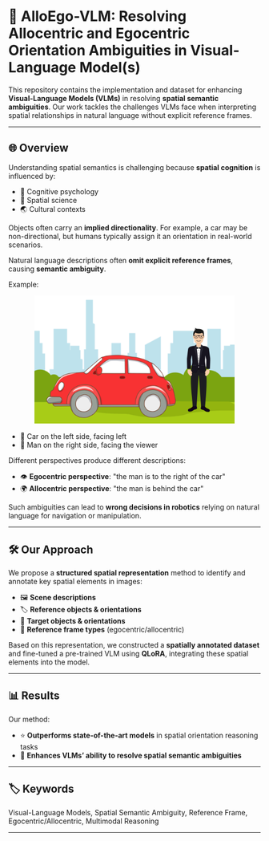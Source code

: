 # 🚀 AlloEgo-VLM: Resolving Allocentric and Egocentric Orientation Ambiguities in Visual-Language Model(s)

This repository contains the implementation and dataset for enhancing **Visual-Language Models (VLMs)** in resolving **spatial semantic ambiguities**. Our work tackles the challenges VLMs face when interpreting spatial relationships in natural language without explicit reference frames.

---

## 🌐 Overview

Understanding spatial semantics is challenging because **spatial cognition** is influenced by:

- 🧠 Cognitive psychology  
- 📏 Spatial science  
- 🌏 Cultural contexts  

Objects often carry an **implied directionality**. For example, a car may be non-directional, but humans typically assign it an orientation in real-world scenarios.  

Natural language descriptions often **omit explicit reference frames**, causing **semantic ambiguity**.  

Example:  
<p align="center">
  <img src="car-man.png" alt="Car and Man Spatial Ambiguity" width="400"/>
</p>

- 🚗 Car on the left side, facing left  
- 🧍 Man on the right side, facing the viewer  

Different perspectives produce different descriptions:

- 👁️ **Egocentric perspective**: "the man is to the right of the car"  
- 🌍 **Allocentric perspective**: "the man is behind the car"  

Such ambiguities can lead to **wrong decisions in robotics** relying on natural language for navigation or manipulation.

---

## 🛠️ Our Approach

We propose a **structured spatial representation** method to identify and annotate key spatial elements in images:

- 🖼️ **Scene descriptions**  
- 🏷️ **Reference objects & orientations**  
- 🎯 **Target objects & orientations**  
- 🔄 **Reference frame types** (egocentric/allocentric)  

Based on this representation, we constructed a **spatially annotated dataset** and fine-tuned a pre-trained VLM using **QLoRA**, integrating these spatial elements into the model.

---

## 📊 Results

Our method:

- ⭐ **Outperforms state-of-the-art models** in spatial orientation reasoning tasks  
- 🤖 **Enhances VLMs’ ability to resolve spatial semantic ambiguities**

---

## 🏷️ Keywords

Visual-Language Models, Spatial Semantic Ambiguity, Reference Frame, Egocentric/Allocentric, Multimodal Reasoning

---
